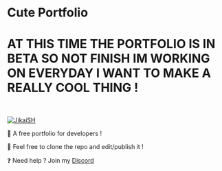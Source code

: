 # Cute Portfolio
# AT THIS TIME THE PORTFOLIO IS IN BETA SO NOT FINISH IM WORKING ON EVERYDAY I WANT TO MAKE A REALLY COOL THING !
  <br />
    <p>
    <a href="https://jikaish.tk"><img src="https://cdn.discordapp.com/attachments/945777061891567657/962699790926360697/unknown.png" alt="JikaiSH" /></a>
  </p>

🔧 A free portfolio for developers !

🔧 Feel free to clone the repo and edit/publish it !

❓ Need help ? Join my [Discord](https://discord.gg/52Nc5Qry4t)